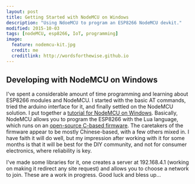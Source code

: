 ```yaml
---
layout: post
title: Getting Started with NodeMCU on Windows
description: "Using NdoeMCU to program an ESP8266 NodeMCU devkit."
modified: 2015-10-03
tags: [nodeMCU, esp8266, IoT, programming]
image:
  feature: nodemcu-kit.jpg
  credit: me
  creditlink: http://wordsforthewise.github.io
---
```

## Developing with NodeMCU on Windows

I've spent a considerable amount of time programming and learning about ESP8266 modules and NodeMCU. I started with the basic AT commands, tried the arduino interface for it, and finally settled on the NodeMCU solution.  I put together a [tutorial for NodeMCU on Windows]({{site.baseurl}}/_posts/NodeMCUonWindows.pdf).  Basically, NodeMCU allows you to program the ESP8266 with the Lua language, which runs on an [open-source C-based firmware](https://github.com/nodemcu/nodemcu-firmware).  The caretakers of the firmware appear to be mostly Chinese-based, with a few others mixed in.  I have faith it will do well, but my impression after working with it for some months is that it will be best for the DIY community, and not for consumer electronics, where reliability is key.

I've made some libraries for it, one creates a server at 192.168.4.1 (working on making it redirect any site request) and allows you to choose a network to join.  These are a work in progress.  Good luck and bless up...
